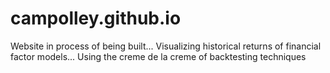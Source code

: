 # campolley.github.io
Website in process of being built... Visualizing historical returns of financial factor models... Using the creme de la creme of backtesting techniques
